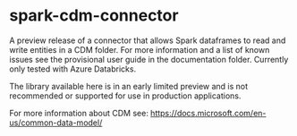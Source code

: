 # spark-cdm-connector

A preview release of a connector that allows Spark dataframes to read and write entities in a CDM folder.  For more information and a list of known issues see the provisional user guide in the documentation folder.  Currently only tested with Azure Databricks.

The library available here is in an early limited preview and is not recommended or supported for use in production applications.

For more information about CDM see: https://docs.microsoft.com/en-us/common-data-model/ 
